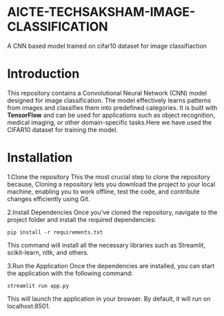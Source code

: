 # AICTE-TECHSAKSHAM-IMAGE-CLASSIFICATION
A CNN based model trained on cifar10 dataset for image classifiaction 
# Introduction  
This repository contains a Convolutional Neural Network (CNN) model designed for image classification. The model effectively learns patterns from images and classifies them into predefined categories. It is built with **TensorFlow** and can be used for applications such as object recognition, medical imaging, or other domain-specific tasks.Here we have used the CIFAR10 dataset for training the model.  

# Installation
1.Clone the repository
  This the most crucial step to clone the repository because, Cloning a repository lets you download the project to your local machine, enabling you to work offline, test the code, and 
  contribute changes efficiently using Git.

2.Install Dependencies
Once you’ve cloned the repository, navigate to the project folder and install the required dependencies:

    pip install -r requirements.txt
This command will install all the necessary libraries such as Streamlit, scikit-learn, nltk, and others.

3.Run the Application
Once the dependencies are installed, you can start the application with the following command:

    streamlit run app.py
This will launch the application in your browser. By default, it will run on localhost:8501.

